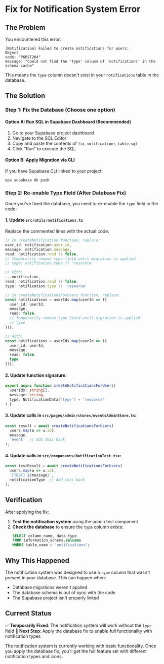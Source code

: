 # Fix for Notification System Error

## The Problem
You encountered this error:
```
[Notification] Failed to create notifications for users: 
Object
code: "PGRST204"
message: "Could not find the 'type' column of 'notifications' in the schema cache"
```

This means the `type` column doesn't exist in your `notifications` table in the database.

## The Solution

### Step 1: Fix the Database (Choose one option)

#### Option A: Run SQL in Supabase Dashboard (Recommended)
1. Go to your Supabase project dashboard
2. Navigate to the SQL Editor
3. Copy and paste the contents of `fix_notifications_table.sql`
4. Click "Run" to execute the SQL

#### Option B: Apply Migration via CLI
If you have Supabase CLI linked to your project:
```bash
npx supabase db push
```

### Step 2: Re-enable Type Field (After Database Fix)

Once you've fixed the database, you need to re-enable the `type` field in the code:

#### 1. Update `src/utils/notifications.ts`
Replace the commented lines with the actual code:

```typescript
// In createNotification function, replace:
user_id: notification.user_id,
message: notification.message,
read: notification.read ?? false,
// Temporarily remove type field until migration is applied
// type: notification.type ?? 'resource'

// With:
...notification,
read: notification.read ?? false,
type: notification.type ?? 'resource'
```

```typescript
// In createNotificationsForUsers function, replace:
const notifications = userIds.map(userId => ({
  user_id: userId,
  message,
  read: false,
  // Temporarily remove type field until migration is applied
  // type
}));

// With:
const notifications = userIds.map(userId => ({
  user_id: userId,
  message,
  read: false,
  type
}));
```

#### 2. Update function signature:
```typescript
export async function createNotificationsForUsers(
  userIds: string[],
  message: string,
  type: NotificationData['type'] = 'resource'
) {
```

#### 3. Update calls in `src/pages/admin/stores/eventsAdminStore.ts`:
```typescript
const result = await createNotificationsForUsers(
  users.map(u => u.id),
  message,
  'event'  // Add this back
);
```

#### 4. Update calls in `src/components/NotificationTest.tsx`:
```typescript
const testResult = await createNotificationsForUsers(
  users.map(u => u.id),
  `[TEST] ${message}`,
  notificationType  // Add this back
);
```

## Verification

After applying the fix:

1. **Test the notification system** using the admin test component
2. **Check the database** to ensure the `type` column exists:
   ```sql
   SELECT column_name, data_type 
   FROM information_schema.columns 
   WHERE table_name = 'notifications';
   ```

## Why This Happened

The notification system was designed to use a `type` column that wasn't present in your database. This can happen when:
- Database migrations weren't applied
- The database schema is out of sync with the code
- The Supabase project isn't properly linked

## Current Status

✅ **Temporarily Fixed**: The notification system will work without the `type` field
🔄 **Next Step**: Apply the database fix to enable full functionality with notification types

The notification system is currently working with basic functionality. Once you apply the database fix, you'll get the full feature set with different notification types and icons. 